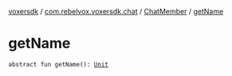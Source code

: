 [voxersdk](../../index.md) / [com.rebelvox.voxersdk.chat](../index.md) / [ChatMember](index.md) / [getName](./get-name.md)

# getName

`abstract fun getName(): `[`Unit`](https://kotlinlang.org/api/latest/jvm/stdlib/kotlin/-unit/index.html)